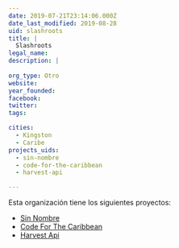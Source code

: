 ```yaml
---
date: 2019-07-21T23:14:06.000Z
date_last_modified: 2019-08-28
uid: slashroots
title: |
  Slashroots
legal_name: 
description: |
  
org_type: Otro
website: 
year_founded: 
facebook: 
twitter: 
tags:

cities: 
  - Kingston
  - Caribe
projects_uids:
  - sin-nombre
  - code-for-the-caribbean
  - harvest-api

---
```


Esta organización tiene los siguientes proyectos:

- [Sin Nombre](/proyectos/sin-nombre)
- [Code For The Caribbean](/proyectos/code-for-the-caribbean)
- [Harvest Api](/proyectos/harvest-api)
